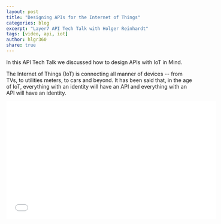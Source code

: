 ```yaml
---
layout: post
title: "Designing APIs for the Internet of Things"
categories: blog
excerpt: "Layer7 API Tech Talk with Holger Reinhardt"
tags: [video, api, iot]
author: hlgr360
share: true
---
```


In this API Tech Talk we discussed how to design APIs with IoT in Mind.

The Internet of Things (IoT) is connecting all manner of devices -- from TVs, to utilities meters, to cars and beyond. It has been said that, in the age of IoT, everything with an identity will have an API and everything with an API will have an identity.

<iframe width="560" height="315" src="//www.youtube.com/embed/IIKP7Ha5tK0" frameborder="0"></iframe>
